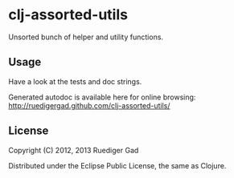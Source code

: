 clj-assorted-utils
==================

Unsorted bunch of helper and utility functions.

## Usage

Have a look at the tests and doc strings.

Generated autodoc is available here for online browsing: http://ruedigergad.github.com/clj-assorted-utils/

## License

Copyright (C) 2012, 2013 Ruediger Gad

Distributed under the Eclipse Public License, the same as Clojure.

